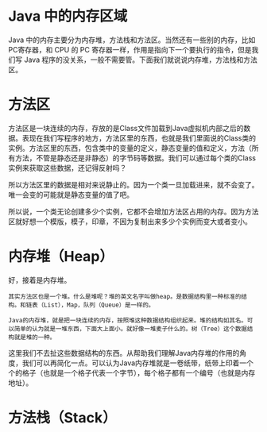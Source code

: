 # Java 中的内存区域

Java 中的内存主要分为内存堆，方法栈和方法区。当然还有一些别的内存，比如PC寄存器，和 CPU 的 PC 寄存器一样，作用是指向下一个要执行的指令，但是我们写 Java 程序的没关系，一般不需要管。下面我们就说说内存堆，方法栈和方法区。

# 方法区

方法区是一块连续的内存，存放的是Class文件加载到Java虚拟机内部之后的数据。表现在我们写程序的地方，方法区里的东西，也就是我们里面说的Class类的实例。方法区里的东西，包含类中的变量的定义，静态变量的值和定义，方法（所有方法，不管是静态还是非静态）的字节码等数据。我们可以通过每个类的Class实例来获取这些数据，还记得反射吗？

所以方法区里的数据是相对来说静止的。因为一个类一旦加载进来，就不会变了。唯一会变的可能就是静态变量的值了吧。

所以说，一个类无论创建多少个实例，它都不会增加方法区占用的内存。因为方法区就好想一个模版，模子，印章，不因为复制出来多少个实例而变大或者变小。

# 内存堆（Heap）

好，接着是内存堆。

```
其实方法区也是一个堆。什么是堆呢？堆的英文名字叫做heap。是数据结构里一种标准的结构。和链表（List），Map，队列（Queue）是一样的。

Java的内存堆，就是把一块连续的内存，按照堆这种数据结构组织起来。堆的结构如其名。可以简单的认为就是一堆东西，下面大上面小。就好像一堆麦子什么的。树（Tree）这个数据结构就是堆的一种。
```

这里我们不去扯这些数据结构的东西。从帮助我们理解Java内存堆的作用的角度，我们可以再简化一点。可以认为Java内存堆就是一卷纸带，纸带上印着一个个的格子（也就是一个格子代表一个字节），每个格子都有一个编号（也就是内存地址）。





# 方法栈（Stack）




